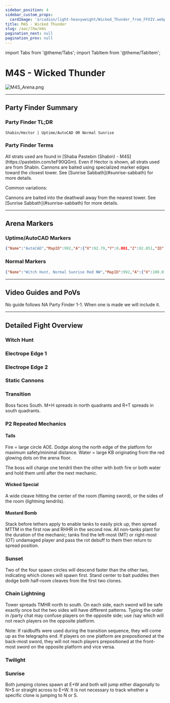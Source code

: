 ```yaml
---
sidebar_position: 4
sidebar_custom_props:
  cardImage: 'arcadion/light-heavyweight/Wicked_Thunder_from_FFXIV.webp'
title: M4S - Wicked Thunder
slug: /aac/lhw/m4s
pagination_next: null
pagination_prev: null
---
```


import Tabs from '@theme/Tabs';
import TabItem from '@theme/TabItem';

# M4S - Wicked Thunder
![M4S_Arena.png](/arcadion/light-heavyweight/M4S_Arena.png)

***

## Party Finder Summary

### Party Finder TL;DR

```
Shabin/Hector | Uptime/AutoCAD OR Normal Sunrise
```

### Party Finder Terms

<Tabs>
  <TabItem value="Shabin/Hector" label="Shabin" default>
    All strats used are found in [Shaba Pastebin (Shabin) - M4S](https://pastebin.com/teF90QGm). Even if Hector is shown, all strats used are from Shabin.
  </TabItem>
  <TabItem value="Uptime Sunrise" label="Uptime Sunrise">
    Cannons are baited using specialized marker edges toward the closest tower. See [Sunrise Sabbath](#sunrise-sabbath) for more details.
  </TabItem>
</Tabs>

Common variations:

<Tabs>
  <TabItem value="Normal Sunrise" label="Normal Sunrise">
    Cannons are baited into the deathwall away from the nearest tower. See [Sunrise Sabbath](#sunrise-sabbath) for more details.
  </TabItem>
</Tabs>

***

## Arena Markers

### Uptime/AutoCAD Markers

```json
{"Name":"AutoCAD","MapID":992,"A":{"X":92.79,"Y":0.001,"Z":92.851,"ID":0,"Active":true},"B":{"X":107.176,"Y":0.001,"Z":92.814,"ID":1,"Active":true},"C":{"X":107.183,"Y":0.001,"Z":107.112,"ID":2,"Active":true},"D":{"X":92.905,"Y":0.001,"Z":107.194,"ID":3,"Active":true},"One":{"X":92.002,"Y":0.0,"Z":157.003,"ID":4,"Active":true},"Two":{"X":107.997,"Y":0.0,"Z":157.003,"ID":5,"Active":true},"Three":{"X":107.997,"Y":0.0,"Z":172.996,"ID":6,"Active":true},"Four":{"X":92.002,"Y":0.0,"Z":172.996,"ID":7,"Active":true}}
```

### Normal Markers

```json
{"Name":"Witch Hunt, Normal Sunrise Red NW","MapID":992,"A":{"X":100.0,"Y":0.0,"Z":90.0,"ID":0,"Active":true},"B":{"X":110.0,"Y":0.0,"Z":100.0,"ID":1,"Active":true},"C":{"X":100.0,"Y":0.0,"Z":110.0,"ID":2,"Active":true},"D":{"X":90.0,"Y":0.0,"Z":100.0,"ID":3,"Active":true},"One":{"X":93.0,"Y":0.0,"Z":93.0,"ID":4,"Active":true},"Two":{"X":107.0,"Y":0.0,"Z":93.0,"ID":5,"Active":true},"Three":{"X":107.0,"Y":0.0,"Z":107.0,"ID":6,"Active":true},"Four":{"X":93.0,"Y":0.0,"Z":107.0,"ID":7,"Active":true}}
```

***

## Video Guides and PoVs

No guide follows NA Party Finder 1-1. When one is made we will include it.

***

## Detailed Fight Overview

### Witch Hunt

### Electrope Edge 1

### Electrope Edge 2

### Static Cannons

### Transition

Boss faces South. M+H spreads in north quadrants and R+T spreads in south quadrants.

### P2 Repeated Mechanics

#### Tails

Fire = large circle AOE. Dodge along the north edge of the platform for maximum safety/minimal distance.
Water = large KB originating from the red glowing dots on the arena floor.

The boss will charge one tendril then the other with both fire or both water and hold them until after the next mechanic.

#### Wicked Special

A wide cleave hitting the center of the room (flaming sword), or the sides of the room (lightning tendrils).

#### Mustard Bomb

Stack before tethers apply to enable tanks to easily pick up, then spread MTTM in the first row and RHHR in the second row. All non-tanks plant for the duration of the mechanic; tanks find the left-most (MT) or right-most (OT) undamaged player and pass the rot debuff to them then return to spread position.

### Sunset

Two of the four spawn circles will descend faster than the other two, indicating which clones will spawn first.
Stand center to bait puddles then dodge both half-room cleaves from the first two clones.

### Chain Lightning

Tower spreads TMHR north to south.
On each side, each sword will be safe exactly once but the two sides will have different patterns. Typing the order in /party chat may confuse players on the opposite side; use /say which will not reach players on the opposite platform.

Note: If raidbuffs were used during the transition sequence, they will come up as the telegraphs end. If players on one platform are prepositioned at the back-most sword, they will not reach players prepositioned at the front-most sword on the opposite platform and vice versa.

### Twilight

### Sunrise

Both jumping clones spawn at E+W and both will jump either diagonally to N+S or straight across to E+W. It is not necessary to track whether a specific clone is jumping to N or S.
